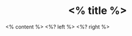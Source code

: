 <grid drag="100 10" drop="top" align="center" pad="10px 20px">
 <h1><% title %></h1>
</grid>

<grid drag="100 60" drop="0 12" align="center">
 <% content %>
</grid>

<grid drag="47 20" drop="5 75" align="topleft">
<%? left %>
</grid>

<grid drag="47 20" drop="52 75" align="topleft">
<%? right %>
</grid>

